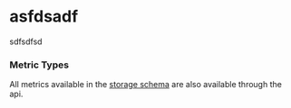 # asfdsadf

sdfsdfsd
### Metric Types

All metrics available in the [storage schema](storage-schema.md) are also available through the api.
